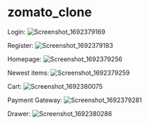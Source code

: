# zomato_clone


Login:
![Screenshot_1692379169](https://github.com/SadhakKumar/zomato-clone/assets/88707901/839058de-cf2f-44dc-b7b6-c404efe8dd42)

Register:
![Screenshot_1692379183](https://github.com/SadhakKumar/zomato-clone/assets/88707901/9ff84bdc-39fb-455f-87cc-0e1a75b013e1)

Homepage:
![Screenshot_1692379256](https://github.com/SadhakKumar/zomato-clone/assets/88707901/663e72b8-ffcf-478d-8584-b87d7aaff172)

Newest items:
![Screenshot_1692379259](https://github.com/SadhakKumar/zomato-clone/assets/88707901/749ed584-0645-4a92-a170-7b66230c88ae)

Cart:
![Screenshot_1692380075](https://github.com/SadhakKumar/zomato-clone/assets/88707901/26959d86-a97c-418b-bed0-dda93d7a8f92)

Payment Gateway:
![Screenshot_1692379281](https://github.com/SadhakKumar/zomato-clone/assets/88707901/bbf4cb70-ba78-463d-ac39-928d98b0cc99)

Drawer:
![Screenshot_1692380286](https://github.com/SadhakKumar/zomato-clone/assets/88707901/b57649fc-65d6-4b92-8b12-b0893a66e820)
